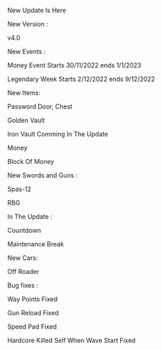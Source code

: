 New Update Is Here

New Version :

v4.0

New Events :

Money Event Starts 30/11/2022 ends 1/1/2023

Legendary Week Starts 2/12/2022 ends 9/12/2022 

New Items:

Password Door, Chest

Golden Vault

Iron Vault Comming In The Update

Money

Block Of Money

New Swords and Guns :

Spas-12

RBG

In The Update :

Countdown

Maintenance Break

New Cars:

Off Roader

Bug fixes : 

Way Points Fixed

Gun Reload Fixed

Speed Pad Fixed

Hardcore Killed Self When Wave Start Fixed
